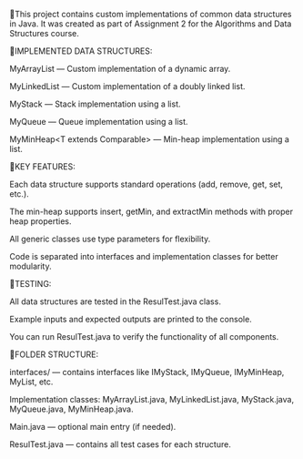 📌This project contains custom implementations of common data structures in Java. It was created as part of Assignment 2 for the Algorithms and Data Structures course.

🔹IMPLEMENTED DATA STRUCTURES:

MyArrayList<T> — Custom implementation of a dynamic array.

MyLinkedList<T> — Custom implementation of a doubly linked list.

MyStack<T> — Stack implementation using a list.

MyQueue<T> — Queue implementation using a list.

MyMinHeap<T extends Comparable<T>> — Min-heap implementation using a list.

🔹KEY FEATURES:

Each data structure supports standard operations (add, remove, get, set, etc.).

The min-heap supports insert, getMin, and extractMin methods with proper heap properties.

All generic classes use type parameters for flexibility.

Code is separated into interfaces and implementation classes for better modularity.

🔹TESTING:

All data structures are tested in the ResulTest.java class.

Example inputs and expected outputs are printed to the console.

You can run ResulTest.java to verify the functionality of all components.

🔹FOLDER STRUCTURE:

interfaces/ — contains interfaces like IMyStack, IMyQueue, IMyMinHeap, MyList, etc.

Implementation classes: MyArrayList.java, MyLinkedList.java, MyStack.java, MyQueue.java, MyMinHeap.java.

Main.java — optional main entry (if needed).

ResulTest.java — contains all test cases for each structure.
